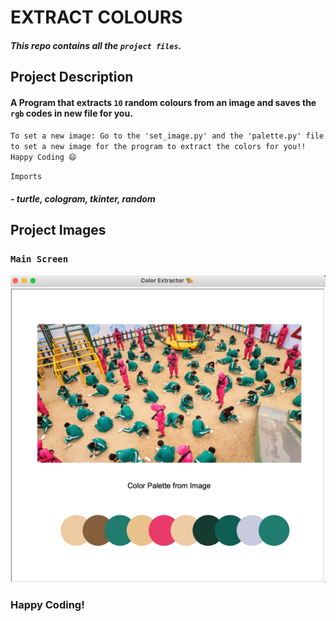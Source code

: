 # EXTRACT COLOURS 

##### This repo contains all the `project files`.

## Project Description

#### A Program that extracts `10` random colours from an image and saves the `rgb` codes in new file for you. 

`To set a new image: Go to the 'set_image.py' and the 'palette.py' file
to set a new image for the program to extract the colors for you!! Happy Coding 😄 `

`Imports`
##### - turtle, cologram, tkinter, random

## Project Images

### `Main Screen`
<img src="https://github.com/DavidDanso/extract-color/blob/master/images/UI.png" width=600 />

### Happy Coding!

